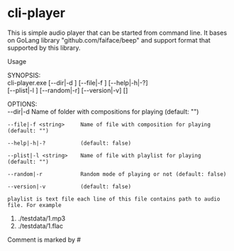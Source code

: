 # cli-player

This is simple audio player that can be started from command line. It bases on GoLang library "github.com/faiface/beep"
and support format that supported by this library.

Usage

SYNOPSIS:                                                                                  
    cli-player.exe [--dir|-d <string>] [--file|-f <string>] [--help|-h|-?]                 
                   [--plist|-l <string>] [--random|-r] [--version|-v] [<args>]             
                                                                                           
OPTIONS:                                                                                   
    --dir|-d <string>      Name of folder with compositions for playing (default: "")      
                                                                                           
    --file|-f <string>     Name of file with composition for playing (default: "")         
                                                                                           
    --help|-h|-?           (default: false)                                                
                                                                                           
    --plist|-l <string>    Name of file with playlist for playing (default: "")            
                                                                                           
    --random|-r            Random mode of playing or not (default: false)                  
                                                                                           
    --version|-v           (default: false)                                                
                                                                                           
    playlist is text file each line of this file contains path to audio file. For example


1. ./testdata/1.mp3
1. ./testdata/1.flac


Comment is marked by #

